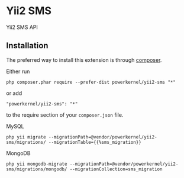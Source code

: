 Yii2 SMS
========
Yii2 SMS API

Installation
------------

The preferred way to install this extension is through [composer](http://getcomposer.org/download/).

Either run

```
php composer.phar require --prefer-dist powerkernel/yii2-sms "*"
```

or add

```
"powerkernel/yii2-sms": "*"
```

to the require section of your `composer.json` file.

MySQL

```
php yii migrate --migrationPath=@vendor/powerkernel/yii2-sms/migrations/ --migrationTable={{%sms_migration}}
```

MongoDB

```
php yii mongodb-migrate --migrationPath=@vendor/powerkernel/yii2-sms/migrations/mongodb/ --migrationCollection=sms_migration
```
